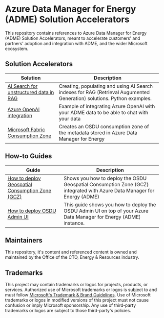 # Azure Data Manager for Energy (ADME) Solution Accelerators

This repository contains references to Azure Data Manager for Energy (ADME) Solution Accelerators, meant to accelerate customers' and partners' adoption and integration with ADME, and the wider Microsoft ecosystem.

## Solution Accelerators

| Solution | Description |
|----------|-------------|
| [AI Search for unstructured data in RAG](https://github.com/joasoze/AI_Search_Python/tree/main) | Creating, populating and using AI Search indexes for RAG (Retrieval Augumented Generation) solutions. Python examples.|
| [Azure OpenAI integration](https://aka.ms/admeoai) | Example of integrating Azure OpenAI with your ADME data to be able to chat with your data |
| [Microsoft Fabric Consumption Zone](https://github.com/Azure-Samples/ADME-Enterprise-Consumption-Zone-on-Fabric) | Creates an OSDU consumption zone of the metadata stored in Azure Data Manager for Energy |


## How-to Guides

| Guide | Description |
|-------|-------------|
| [How to deploy Geospatial Consumption Zone (GCZ)](https://learn.microsoft.com/en-us/azure/energy-data-services/how-to-deploy-gcz) | Shows you how to deploy the OSDU Geospatial Consumption Zone (GCZ) integrated with Azure Data Manager for Energy (ADME) |
| [How to deploy OSDU Admin UI](https://learn.microsoft.com/en-us/azure/energy-data-services/how-to-deploy-osdu-admin-ui) | This guide shows you how to deploy the OSDU Admin UI on top of your Azure Data Manager for Energy (ADME) instance. |

## Maintainers

This repository, it's content and referenced content is owned and maintained by the Office of the CTO, Energy & Resources industry. 

## Trademarks

This project may contain trademarks or logos for projects, products, or services. Authorized use of Microsoft 
trademarks or logos is subject to and must follow 
[Microsoft's Trademark & Brand Guidelines](https://www.microsoft.com/en-us/legal/intellectualproperty/trademarks/usage/general).
Use of Microsoft trademarks or logos in modified versions of this project must not cause confusion or imply Microsoft sponsorship.
Any use of third-party trademarks or logos are subject to those third-party's policies.
